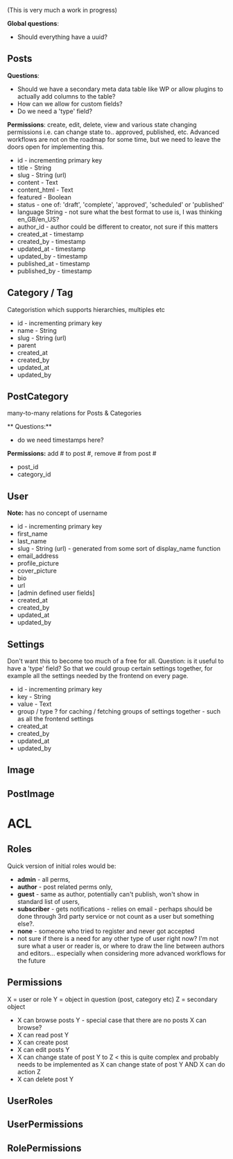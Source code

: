 (This is very much a work in progress)

**Global questions**: 
 * Should everything have a uuid?

## Posts

**Questions**: 
 * Should we have a secondary meta data table like WP or allow plugins to actually add columns to the table? 
 * How can we allow for custom fields?
 * Do we need a 'type' field?

**Permissions**: create, edit, delete, view and various state changing permissions i.e. can change state to.. approved, published, etc. 
Advanced workflows are not on the roadmap for some time, but we need to leave the doors open for implementing this.

- id - incrementing primary key
- title - String
- slug - String (url)
- content - Text
- content_html - Text
- featured - Boolean
- status - one of: 'draft', 'complete', 'approved', 'scheduled' or 'published'
- language String - not sure what the best format to use is, I was thinking en_GB/en_US?
- author_id - author could be different to creator, not sure if this matters
- created_at - timestamp
- created_by - timestamp
- updated_at - timestamp
- updated_by - timestamp
- published_at - timestamp
- published_by - timestamp

## Category / Tag

Categoristion which supports hierarchies, multiples etc

- id - incrementing primary key
- name - String
- slug - String (url)
- parent
- created_at
- created_by
- updated_at
- updated_by

## PostCategory

many-to-many relations for Posts & Categories

** Questions:** 
 * do we need timestamps here?

**Permissions:** add # to post #, remove # from post #

- post_id
- category_id

## User

**Note:** has no concept of username

- id - incrementing primary key
- first_name
- last_name
- slug - String (url) - generated from some sort of display_name function
- email_address
- profile_picture
- cover_picture
- bio
- url
- [admin defined user fields]
- created_at
- created_by
- updated_at
- updated_by

## Settings

Don't want this to become too much of a free for all. 
Question: is it useful to have a 'type' field? So that we could group certain settings together, for example all the settings needed by the frontend on every page.

- id - incrementing primary key
- key - String
- value - Text
- group / type ? for caching / fetching groups of settings together - such as all the frontend settings
- created_at
- created_by
- updated_at
- updated_by

## Image

## PostImage
      


# ACL
## Roles

Quick version of initial roles would be:

- **admin** - all perms, 
- **author** - post related perms only, 
- **guest** - same as author, potentially can't publish, won't show in standard list of users, 
- **subscriber** - gets notifications - relies on email - perhaps should be done through 3rd party service or not count as a user but something else?. 
- **none** - someone who tried to register and never got accepted
- not sure if there is a need for any other type of user right now? I'm not sure what a user or reader is, or where to draw the line between authors and editors... especially when considering more advanced workflows for the future

## Permissions

X = user or role
Y = object in question (post, category etc)
Z = secondary object

* X can browse posts Y - special case that there are no posts X can browse?
* X can read post Y
* X can create post
* X can edit posts Y
* X can change state of post Y to Z < this is quite complex and probably needs to be implemented as X can change state of post Y AND X can do action Z
* X can delete post Y

## UserRoles
## UserPermissions
## RolePermissions
